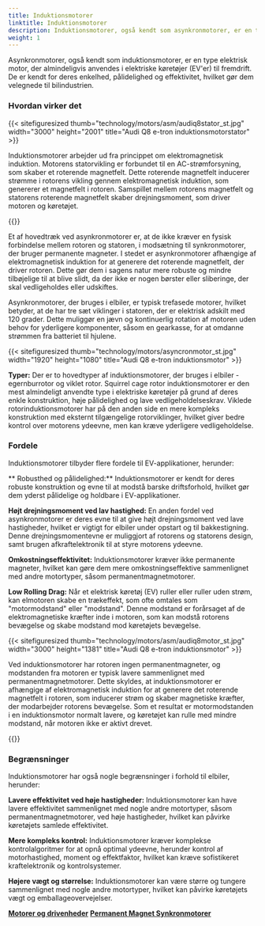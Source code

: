 ```yaml
---
title: Induktionsmotorer
linktitle: Induktionsmotorer
description: Induktionsmotorer, også kendt som asynkronmotorer, er en type elektrisk motor, der er meget udbredt i elektriske køretøjer (EV) for deres unikke egenskaber og fordele.
weight: 1
---
```

<!-- markdownlint-disable MD033 -->
Asynkronmotorer, også kendt som induktionsmotorer, er en type elektrisk motor, der almindeligvis anvendes i elektriske køretøjer (EV'er) til fremdrift. De er kendt for deres enkelhed, pålidelighed og effektivitet, hvilket gør dem velegnede til bilindustrien.

### Hvordan virker det

{{< sitefiguresized thumb="technology/motors/asm/audiq8stator_st.jpg" width="3000" height="2001" title="Audi Q8 e-tron induktionsmotorstator" >}}

Induktionsmotorer arbejder ud fra princippet om elektromagnetisk induktion. Motorens statorvikling er forbundet til en AC-strømforsyning, som skaber et roterende magnetfelt. Dette roterende magnetfelt inducerer strømme i rotorens vikling gennem elektromagnetisk induktion, som genererer et magnetfelt i rotoren. Samspillet mellem rotorens magnetfelt og statorens roterende magnetfelt skaber drejningsmoment, som driver motoren og køretøjet.

{{<evkxdisplayaddarticle />}}

Et af hovedtræk ved asynkronmotorer er, at de ikke kræver en fysisk forbindelse mellem rotoren og statoren, i modsætning til synkronmotorer, der bruger permanente magneter. I stedet er asynkronmotorer afhængige af elektromagnetisk induktion for at generere det roterende magnetfelt, der driver rotoren. Dette gør dem i sagens natur mere robuste og mindre tilbøjelige til at blive slidt, da der ikke er nogen børster eller sliberinge, der skal vedligeholdes eller udskiftes.

Asynkronmotorer, der bruges i elbiler, er typisk trefasede motorer, hvilket betyder, at de har tre sæt viklinger i statoren, der er elektrisk adskilt med 120 grader. Dette muliggør en jævn og kontinuerlig rotation af motoren uden behov for yderligere komponenter, såsom en gearkasse, for at omdanne strømmen fra batteriet til hjulene.

{{< sitefiguresized thumb="technology/motors/asyncronmotor_st.jpg" width="1920" height="1080" title="Audi Q8 e-tron induktionsmotor" >}}

**Typer:** Der er to hovedtyper af induktionsmotorer, der bruges i elbiler - egernburrotor og viklet rotor. Squirrel cage rotor induktionsmotorer er den mest almindeligt anvendte type i elektriske køretøjer på grund af deres enkle konstruktion, høje pålidelighed og lave vedligeholdelseskrav. Viklede rotorinduktionsmotorer har på den anden side en mere kompleks konstruktion med eksternt tilgængelige rotorviklinger, hvilket giver bedre kontrol over motorens ydeevne, men kan kræve yderligere vedligeholdelse.

### Fordele

Induktionsmotorer tilbyder flere fordele til EV-applikationer, herunder:

** Robusthed og pålidelighed:** Induktionsmotorer er kendt for deres robuste konstruktion og evne til at modstå barske driftsforhold, hvilket gør dem yderst pålidelige og holdbare i EV-applikationer.

**Højt drejningsmoment ved lav hastighed:** En anden fordel ved asynkronmotorer er deres evne til at give højt drejningsmoment ved lave hastigheder, hvilket er vigtigt for elbiler under opstart og til bakkestigning. Denne drejningsmomentevne er muliggjort af rotorens og statorens design, samt brugen af ​​kraftelektronik til at styre motorens ydeevne.

**Omkostningseffektivitet:** Induktionsmotorer kræver ikke permanente magneter, hvilket kan gøre dem mere omkostningseffektive sammenlignet med andre motortyper, såsom permanentmagnetmotorer.

**Low Rolling Drag:** Når et elektrisk køretøj (EV) ruller eller ruller uden strøm, kan elmotoren skabe en trækeffekt, som ofte omtales som "motormodstand" eller "modstand". Denne modstand er forårsaget af de elektromagnetiske kræfter inde i motoren, som kan modstå rotorens bevægelse og skabe modstand mod køretøjets bevægelse.

{{< sitefiguresized thumb="technology/motors/asm/audiq8motor_st.jpg" width="3000" height="1381" title="Audi Q8 e-tron induktionsmotor" >}}


Ved induktionsmotorer har rotoren ingen permanentmagneter, og modstanden fra motoren er typisk lavere sammenlignet med permanentmagnetmotorer. Dette skyldes, at induktionsmotorer er afhængige af elektromagnetisk induktion for at generere det roterende magnetfelt i rotoren, som inducerer strøm og skaber magnetiske kræfter, der modarbejder rotorens bevægelse. Som et resultat er motormodstanden i en induktionsmotor normalt lavere, og køretøjet kan rulle med mindre modstand, når motoren ikke er aktivt drevet.

{{<evkxdisplayaddarticle />}}

### Begrænsninger

Induktionsmotorer har også nogle begrænsninger i forhold til elbiler, herunder:

**Lavere effektivitet ved høje hastigheder:** Induktionsmotorer kan have lavere effektivitet sammenlignet med nogle andre motortyper, såsom permanentmagnetmotorer, ved høje hastigheder, hvilket kan påvirke køretøjets samlede effektivitet.

**Mere kompleks kontrol:** Induktionsmotorer kræver komplekse kontrolalgoritmer for at opnå optimal ydeevne, herunder kontrol af motorhastighed, moment og effektfaktor, hvilket kan kræve sofistikeret kraftelektronik og kontrolsystemer.

**Højere vægt og størrelse:** Induktionsmotorer kan være større og tungere sammenlignet med nogle andre motortyper, hvilket kan påvirke køretøjets vægt og emballageovervejelser.


<div class="mt-3 mb-3">
    <a href="../" class="text-decoration-none text-black"><strong><i class="bi-arrow-left"></i> Motorer og drivenheder</strong></a>
    <a href="../pmsm/" class="text-decoration-none text-black float-end"><strong>Permanent Magnet Synkronmotorer<i class="bi-arrow-right"></i></strong></a>
</div>